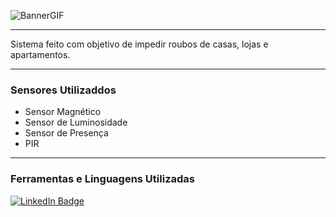 ![BannerGIF](https://cdn.discordapp.com/attachments/877373208448368670/880655717370060820/SAF_1.gif)

---

Sistema feito com objetivo de impedir roubos de casas, lojas e apartamentos.

---

### Sensores Utilizaddos

- Sensor Magnético
- Sensor de Luminosidade
- Sensor de Presença
- PIR

---

### Ferramentas e Linguagens Utilizadas

[![LinkedIn Badge](https://img.shields.io/badge/Fritzing-Baixar%20Aqui-ad0505?style=for-the-badge&logo=Arduino&logoColor=white)](https://fritzing.org/download/)
